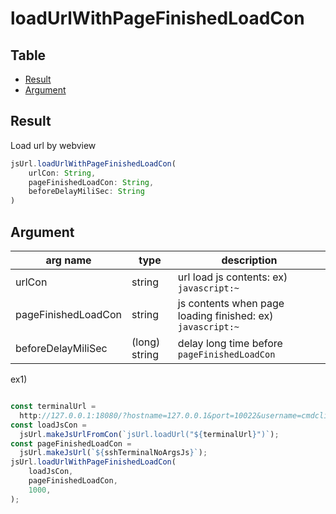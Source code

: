 # loadUrlWithPageFinishedLoadCon

Table
-----------------

* [Result](#result)
* [Argument](#argument)


## Result

Load url by webview


```js.js
jsUrl.loadUrlWithPageFinishedLoadCon(
    urlCon: String,
    pageFinishedLoadCon: String,
    beforeDelayMiliSec: String
)
```

## Argument

| arg name | type | description |
| -------- | -------- | -------- |
| urlCon | string | url load js contents: ex) `javascript:~` |
| pageFinishedLoadCon | string |  js contents when page loading finished: ex) `javascript:~` |
| beforeDelayMiliSec | (long) string |  delay long time before `pageFinishedLoadCon` |



ex1) 

```js.js

const terminalUrl =
  http://127.0.0.1:18080/?hostname=127.0.0.1&port=10022&username=cmdclick&password=Y21kY2xpY2s=&command=script%20-qf%20script.log`;
const loadJsCon =
  jsUrl.makeJsUrlFromCon(`jsUrl.loadUrl("${terminalUrl}")`);
const pageFinishedLoadCon =
  jsUrl.makeJsUrl(`${sshTerminalNoArgsJs}`);
jsUrl.loadUrlWithPageFinishedLoadCon(
    loadJsCon,
    pageFinishedLoadCon,
    1000,
);
```

